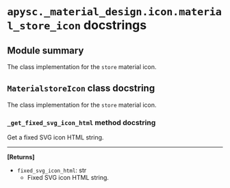 # `apysc._material_design.icon.material_store_icon` docstrings

## Module summary

The class implementation for the `store` material icon.

## `MaterialstoreIcon` class docstring

The class implementation for the `store` material icon.

### `_get_fixed_svg_icon_html` method docstring

Get a fixed SVG icon HTML string.<hr>

**[Returns]**

- `fixed_svg_icon_html`: str
  - Fixed SVG icon HTML string.